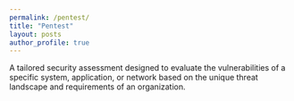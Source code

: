 ```yaml
---
permalink: /pentest/
title: "Pentest"
layout: posts
author_profile: true
---
```


A tailored security assessment designed to evaluate the vulnerabilities of a specific system, application, or network based on the unique threat landscape and requirements of an organization.
